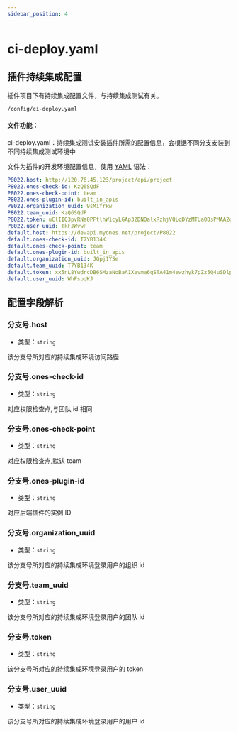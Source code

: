 ```yaml
---
sidebar_position: 4
---
```


# ci-deploy.yaml

## 插件持续集成配置

插件项目下有持续集成配置文件，与持续集成测试有关。

```Plain Text
/config/ci-deploy.yaml
```

#### 文件功能：

ci-deploy.yaml：持续集成测试安装插件所需的配置信息，会根据不同分支安装到不同持续集成测试环境中

文件为插件的开发环境配置信息，使用 [YAML](https://yaml.org/) 语法：

```yaml
P8022.host: http://120.76.45.123/project/api/project
P8022.ones-check-id: KzQ6SQdF
P8022.ones-check-point: team
P8022.ones-plugin-id: built_in_apis
P8022.organization_uuid: 9sMifrRw
P8022.team_uuid: KzQ6SQdF
P8022.token: uClIIQ3pvRNa8PFtlhW1cyLGAp32DNOalxRzhjVQLqDYzMTUa0DsPMAA2dGeBldc
P8022.user_uuid: TkFJWvwP
default.host: https://devapi.myones.net/project/P8022
default.ones-check-id: T7YB134K
default.ones-check-point: team
default.ones-plugin-id: built_in_apis
default.organization_uuid: JGpj1YSe
default.team_uuid: T7YB134K
default.token: xx5nL8YwdrcDB6SMzaNoBaA1Xevma6qSTA41m4ewzhyk7pZz5Q4uSDlpmVyuOZNp
default.user_uuid: WhFspqKJ
```

## 配置字段解析

### 分支号.host

- 类型：`string`

该分支号所对应的持续集成环境访问路径

### 分支号.ones-check-id

- 类型：`string`

对应权限检查点,与团队 id 相同

### 分支号.ones-check-point

- 类型：`string`

对应权限检查点,默认 team

### 分支号.ones-plugin-id

- 类型：`string`

对应后端插件的实例 ID

### 分支号.organization_uuid

- 类型：`string`

该分支号所对应的持续集成环境登录用户的组织 id

### 分支号.team_uuid

- 类型：`string`

该分支号所对应的持续集成环境登录用户的团队 id

### 分支号.token

- 类型：`string`

该分支号所对应的持续集成环境登录用户的 token

### 分支号.user_uuid

- 类型：`string`

该分支号所对应的持续集成环境登录用户的用户 id

